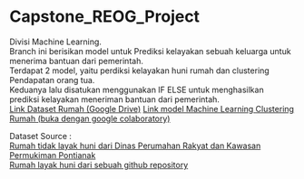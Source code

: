# Capstone_REOG_Project
Divisi Machine Learning.  
Branch ini berisikan model untuk Prediksi kelayakan sebuah keluarga untuk menerima bantuan dari pemerintah.  
Terdapat 2 model, yaitu perdiksi kelayakan huni rumah dan clustering Pendapatan orang tua.  
Keduanya lalu disatukan menggunakan IF ELSE untuk menghasilkan prediksi kelayakan meneriman bantuan dari pemerintah.  
[Link Dataset Rumah (Google Drive)](https://drive.google.com/drive/folders/1-d36TnkWRdmI7FHTfcGBeUzejYIL10U2?usp=sharing)
[Link model Machine Learning Clustering Rumah (buka dengan google colaboratory)](https://drive.google.com/file/d/10NyXzQzEC1NMcqERqd0wS8_e6esmxq5X/view?usp=sharing)  

Dataset Source :  
[Rumah tidak layak huni dari Dinas Perumahan Rakyat dan Kawasan Permukiman Pontianak](https://dprkp.pontianak.go.id/database-rtlh.html)  
[Rumah layak huni dari sebuah github repository](https://github.com/emanhamed/Houses-dataset/tree/master)
 
